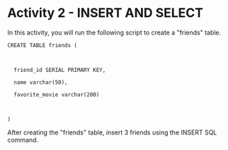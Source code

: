 # Activity 2 - INSERT AND SELECT


In this activity, you will run the following script to create a "friends" table. 
```
CREATE TABLE friends (

 

  friend_id SERIAL PRIMARY KEY, 

  name varchar(50), 

  favorite_movie varchar(200) 

 

)
```

After creating the "friends" table, insert 3 friends using the INSERT SQL command. 

